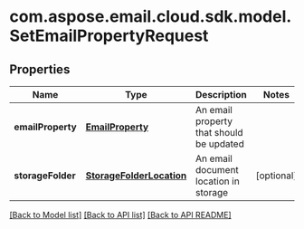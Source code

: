 
# com.aspose.email.cloud.sdk.model.SetEmailPropertyRequest

## Properties
Name | Type | Description | Notes
------------ | ------------- | ------------- | -------------
**emailProperty** | [**EmailProperty**](EmailProperty.md) | An email property that should be updated | 
**storageFolder** | [**StorageFolderLocation**](StorageFolderLocation.md) | An email document location in storage |  [optional]


[[Back to Model list]](README.md#documentation-for-models) [[Back to API list]](README.md#documentation-for-api-endpoints) [[Back to API README]](README.md)


